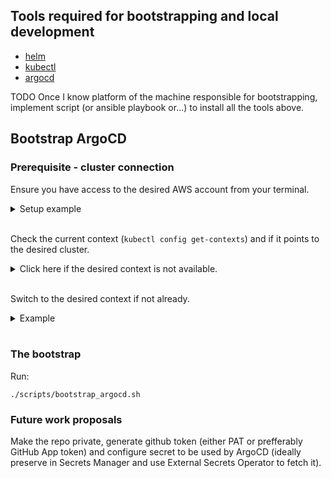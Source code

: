 ## Tools required for bootstrapping and local development
- [helm](https://helm.sh/docs/intro/install/#from-homebrew-macos)
- [kubectl](https://kubernetes.io/docs/tasks/tools/install-kubectl-macos/#install-with-homebrew-on-macos)
- [argocd](https://kostis-argo-cd.readthedocs.io/en/refresh-docs/getting_started/install_cli/#install-on-macos-darwin)

TODO Once I know platform of the machine responsible for bootstrapping, implement script (or ansible playbook or...) to install all the tools above.

## Bootstrap ArgoCD

### Prerequisite - cluster connection

Ensure you have access to the desired AWS account from your terminal.
<details>
<summary>Setup example</summary>

```bash
export AWS_ACCESS_KEY_ID=...
export AWS_SECRET_ACCESS_KEY=...
```
or whatever more advanced way you use to set AWS creds.
</details><br>

Check the current context (`kubectl config get-contexts`) and if it points to the desired cluster.  

<details>
<summary>Click here if the desired context is not available.</summary>

Run:
```bash
aws eks update-kubeconfig --region us-west-2 --alias mwos-interview --name <cluster_name>
```
where `<cluster_name>` was the output from terraform (you can also check in AWS Console)
</details><br>


Switch to the desired context if not already.
<details>
<summary>Example</summary>

`kubectl config use-context mwos-interview
`
</details><br>


### The bootstrap
Run:
```
./scripts/bootstrap_argocd.sh
```

### Future work proposals
Make the repo private, generate github token (either PAT or prefferably GitHub App token) and configure secret to be used by ArgoCD (ideally preserve in Secrets Manager and use External Secrets Operator to fetch it).
